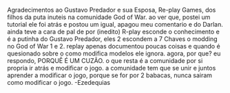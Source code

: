 Agradecimentos ao Gustavo Predador e sua Esposa, Re-play Games, dos filhos da puta inuteis na comunidade God of War. 
ao ver que, postei um tutorial ele foi atrás e postou um igual, apagou meu comentario e do Darlan. ainda teve a cara de pal de por (inedito)
R-play esconde o conhecimento e é a putinha do Gustavo Predador, eles 2 escondem a 7 Chaves o modding no God of War 1 e 2. replay apenas documentou poucas coisas
e quando é quesionado sobre o como modifica modelos ele ignora. agora, por que? eu respondo, PORQUÊ É UM CUZÃO. o que resta é a comunidade por si propria ir atrás e modificar o jogo.
a comunidade tem que se unir e juntos aprender a modificar o jogo, porque se for por 2 babacas, nunca sairam como modificar o jogo. -Ezedequias

